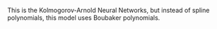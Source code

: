 This is the Kolmogorov-Arnold Neural Networks, but instead of spline polynomials, this model uses Boubaker polynomials. 
